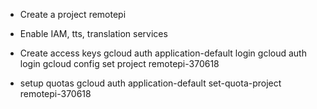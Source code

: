 * Create a project remotepi
* Enable IAM, tts, translation services

* Create access keys
	gcloud auth application-default login
	gcloud auth login
	gcloud config set project remotepi-370618

* setup quotas
	gcloud auth application-default set-quota-project remotepi-370618 
